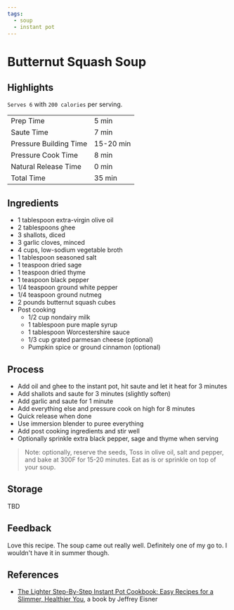 ```yaml
---
tags:
  - soup
  - instant pot
---
```


# Butternut Squash Soup

## Highlights

`Serves 6` with `200 calories` per serving.

| | |
|----|-----|
| Prep Time             | 5 min     |
| Saute Time            | 7 min     |
| Pressure Building Time| 15-20 min |
| Pressure Cook Time    | 8 min     |
| Natural Release Time  | 0 min     |
| Total Time            | 35 min    |

## Ingredients

* 1 tablespoon extra-virgin olive oil
* 2 tablespoons ghee
* 3 shallots, diced
* 3 garlic cloves, minced
* 4 cups, low-sodium vegetable broth
* 1 tablespoon seasoned salt
* 1 teaspoon dried sage
* 1 teaspoon dried thyme
* 1 teaspoon black pepper
* 1/4 teaspoon ground white pepper
* 1/4 teaspoon ground nutmeg
* 2 pounds butternut squash cubes
* Post cooking
    * 1/2 cup nondairy milk
    * 1 tablespoon pure maple syrup
    * 1 tablespoon Worcestershire sauce
    * 1/3 cup grated parmesan cheese (optional)
    * Pumpkin spice or ground cinnamon (optional)

## Process

* Add oil and ghee to the instant pot, hit saute and let it heat for 3 minutes
* Add shallots and saute for 3 minutes (slightly soften)
* Add garlic and saute for 1 minute
* Add everything else and pressure cook on high for 8 minutes
* Quick release when done
* Use immersion blender to puree everything
* Add post cooking ingredients and stir well
* Optionally sprinkle extra black pepper, sage and thyme when serving

> Note: optionally, reserve the seeds, Toss in olive oil, salt and pepper, and bake at 300F for 15-20 minutes. Eat as is or sprinkle on top of your soup.

## Storage

TBD

## Feedback

Love this recipe. The soup came out really well. Definitely one of my go to. I wouldn't have it in summer though.

## References

* [The Lighter Step-By-Step Instant Pot Cookbook: Easy Recipes for a Slimmer, Healthier You](https://www.amazon.com/Lighter-Step-Step-Instant-Cookbook/dp/031670637X/), a book by Jeffrey Eisner
